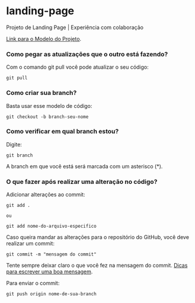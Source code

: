# landing-page
Projeto de Landing Page | Experiência com colaboração

[Link para o Modelo do Projeto](https://www.figma.com/design/cQQtsHl9Dh88kSNF6M1nZT/Landing-Page-UI-Kit---Fully-customizable-landing-page-UI-kit---Export-as-HTML-(Community)?node-id=0-1&node-type=canvas&t=6Z4fn9uileeJPBa7-0).

### Como pegar as atualizações que o outro está fazendo?

Com o comando git pull você pode atualizar o seu código:
```
git pull
```

### Como criar sua branch?

Basta usar esse modelo de código:
```
git checkout -b branch-seu-nome
```

### Como verificar em qual branch estou?

Digite:

```
git branch
``` 
A branch em que você está será marcada com um asterisco (*).

### O que fazer após realizar uma alteração no código?

Adicionar alterações ao commit:
```
git add .

ou

git add nome-do-arquivo-especifico
```

Caso queira mandar as alterações para o repositório do GitHub, você deve realizar um commit:
```
git commit -m "mensagem do commit"
```

Tente sempre deixar claro o que você fez na mensagem do commit.
[Dicas para escrever uma boa mensagem](https://www.linkedin.com/feed/update/urn:li:activity:7260296747938123776/).

Para enviar o commit:
```
git push origin nome-de-sua-branch
```